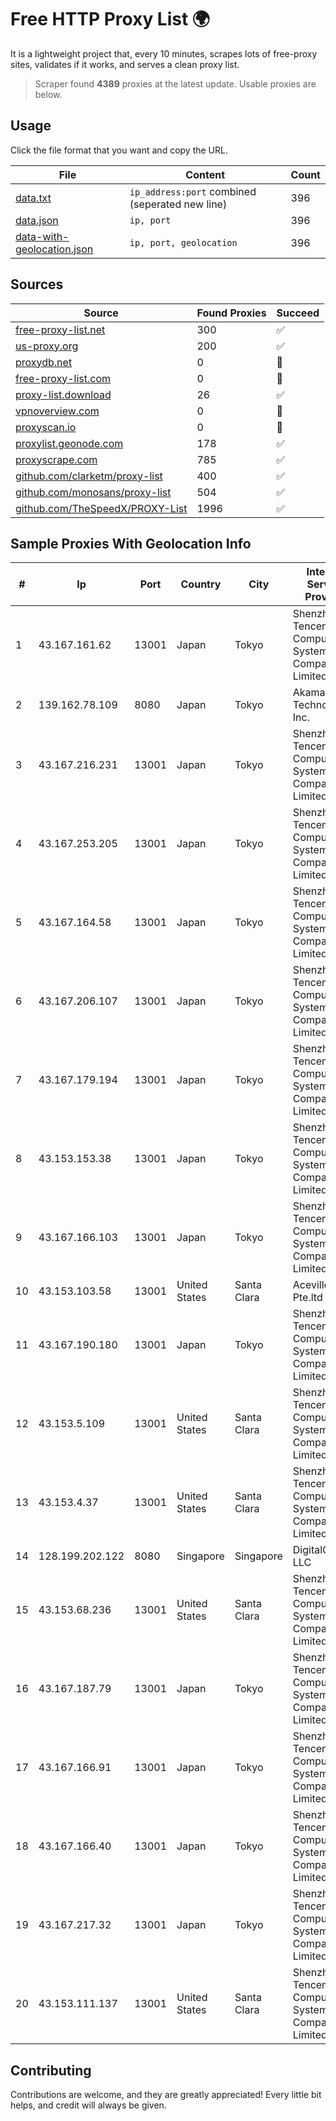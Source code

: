 
# Free HTTP Proxy List 🌍

It is a lightweight project that, every 10 minutes, scrapes lots of free-proxy sites, validates if it works, and serves a clean proxy list.


> Scraper found **4389** proxies at the latest update. Usable proxies are below.

## Usage

Click the file format that you want and copy the URL.


|File|Content|Count|
|----|-------|-----|
|[data.txt](https://raw.githubusercontent.com/themiralay/Proxy-List-World/master/data.txt)|`ip_address:port` combined (seperated new line)|396|
|[data.json](https://raw.githubusercontent.com/themiralay/Proxy-List-World/master/data.json)|`ip, port`|396|
|[data-with-geolocation.json](https://raw.githubusercontent.com/themiralay/Proxy-List-World/master/data-with-geolocation.json)|`ip, port, geolocation`|396|

## Sources

|Source|Found Proxies|Succeed|
|------|-------------|-------|
|[free-proxy-list.net](https://free-proxy-list.net)|300|✅|
|[us-proxy.org](https://www.us-proxy.org)|200|✅|
|[proxydb.net](http://proxydb.net)|0|🚫|
|[free-proxy-list.com](https://free-proxy-list.com/?page=&port=&type%5B%5D=http&type%5B%5D=https&up_time=0&search=Search)|0|🚫|
|[proxy-list.download](https://www.proxy-list.download/HTTP)|26|✅|
|[vpnoverview.com](https://vpnoverview.com/privacy/anonymous-browsing/free-proxy-servers)|0|🚫|
|[proxyscan.io](https://www.proxyscan.io)|0|🚫|
|[proxylist.geonode.com](https://proxylist.geonode.com/api/proxy-list?limit=300&page=1&sort_by=lastChecked&sort_type=desc&protocols=http,https)|178|✅|
|[proxyscrape.com](https://api.proxyscrape.com/v2/?request=displayproxies&protocol=http&timeout=10000&country=all&ssl=all&anonymity=all)|785|✅|
|[github.com/clarketm/proxy-list](https://raw.githubusercontent.com/clarketm/proxy-list/master/proxy-list-raw.txt)|400|✅|
|[github.com/monosans/proxy-list](https://raw.githubusercontent.com/monosans/proxy-list/main/proxies/http.txt)|504|✅|
|[github.com/TheSpeedX/PROXY-List](https://raw.githubusercontent.com/TheSpeedX/PROXY-List/master/http.txt)|1996|✅|


## Sample Proxies With Geolocation Info

|#|Ip|Port|Country|City|Internet Service Provider|
|-|--|----|-------|----|-------------------------|
|1|43.167.161.62|13001|Japan|Tokyo|Shenzhen Tencent Computer Systems Company Limited|
|2|139.162.78.109|8080|Japan|Tokyo|Akamai Technologies, Inc.|
|3|43.167.216.231|13001|Japan|Tokyo|Shenzhen Tencent Computer Systems Company Limited|
|4|43.167.253.205|13001|Japan|Tokyo|Shenzhen Tencent Computer Systems Company Limited|
|5|43.167.164.58|13001|Japan|Tokyo|Shenzhen Tencent Computer Systems Company Limited|
|6|43.167.206.107|13001|Japan|Tokyo|Shenzhen Tencent Computer Systems Company Limited|
|7|43.167.179.194|13001|Japan|Tokyo|Shenzhen Tencent Computer Systems Company Limited|
|8|43.153.153.38|13001|Japan|Tokyo|Shenzhen Tencent Computer Systems Company Limited|
|9|43.167.166.103|13001|Japan|Tokyo|Shenzhen Tencent Computer Systems Company Limited|
|10|43.153.103.58|13001|United States|Santa Clara|Aceville Pte.ltd|
|11|43.167.190.180|13001|Japan|Tokyo|Shenzhen Tencent Computer Systems Company Limited|
|12|43.153.5.109|13001|United States|Santa Clara|Shenzhen Tencent Computer Systems Company Limited|
|13|43.153.4.37|13001|United States|Santa Clara|Shenzhen Tencent Computer Systems Company Limited|
|14|128.199.202.122|8080|Singapore|Singapore|DigitalOcean, LLC|
|15|43.153.68.236|13001|United States|Santa Clara|Shenzhen Tencent Computer Systems Company Limited|
|16|43.167.187.79|13001|Japan|Tokyo|Shenzhen Tencent Computer Systems Company Limited|
|17|43.167.166.91|13001|Japan|Tokyo|Shenzhen Tencent Computer Systems Company Limited|
|18|43.167.166.40|13001|Japan|Tokyo|Shenzhen Tencent Computer Systems Company Limited|
|19|43.167.217.32|13001|Japan|Tokyo|Shenzhen Tencent Computer Systems Company Limited|
|20|43.153.111.137|13001|United States|Santa Clara|Shenzhen Tencent Computer Systems Company Limited|



## Contributing

Contributions are welcome, and they are greatly appreciated! Every
little bit helps, and credit will always be given.

